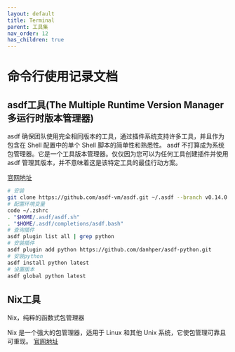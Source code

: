 ```yaml
---
layout: default
title: Terminal
parent: 工具集
nav_order: 12
has_children: true
---
```


# 命令行使用记录文档

## asdf工具(The Multiple Runtime Version Manager多运行时版本管理器)

asdf 确保团队使用完全相同版本的工具，通过插件系统支持许多工具，并且作为包含在 Shell 配置中的单个 Shell 脚本的简单性和熟悉性。
asdf 不打算成为系统包管理器。它是一个工具版本管理器。仅仅因为您可以为任何工具创建插件并使用 asdf 管理其版本，并不意味着这是该特定工具的最佳行动方案。

[官网地址](https://asdf-vm.com/)

```bash
# 安装
git clone https://github.com/asdf-vm/asdf.git ~/.asdf --branch v0.14.0
# 配置环境变量
code ~/.zshrc
. "$HOME/.asdf/asdf.sh"
. "$HOME/.asdf/completions/asdf.bash"
# 查询插件
asdf plugin list all | grep python
# 安装插件
asdf plugin add python https://github.com/danhper/asdf-python.git
# 安装python
asdf install python latest
# 设置版本
asdf global python latest
```

## Nix工具

Nix，纯粹的函数式包管理器

Nix 是一个强大的包管理器，适用于 Linux 和其他 Unix 系统，它使包管理可靠且可重现。
[官网地址](https://nixos.org/nix/)
